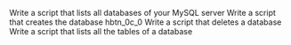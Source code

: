 Write a script that lists all databases of your MySQL server
Write a script that creates the database hbtn_0c_0
Write a script that deletes a database
Write a script that lists all the tables of a database
